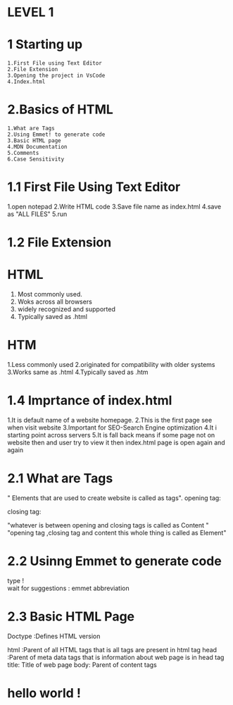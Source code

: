 # LEVEL 1
# 1 Starting up
    1.First File using Text Editor
    2.File Extension
    3.Opening the project in VsCode
    4.Index.html
# 2.Basics of HTML
    1.What are Tags
    2.Using Emmet! to generate code
    3.Basic HTML page
    4.MDN Documentation
    5.Comments
    6.Case Sensitivity


# 1.1 First File Using Text Editor
1.open notepad
2.Write HTML code
3.Save file name as index.html
4.save as "ALL FILES"
5.run 
 
# 1.2 File Extension
# HTML
1. Most commonly used.
2. Woks across all browsers
3. widely recognized and supported
4. Typically saved as .html

# HTM
1.Less commonly used 
2.originated for compatibility with older systems
3.Works same as .html
4.Typically saved as .htm

# 1.4 Imprtance of index.html
1.It is default name of a website homepage.
2.This is the first page see when visit website
3.Important for SEO-Search Engine optimization
4.It i starting point across servers
5.It is fall back means if some page not on website then and user try to view it then index.html page is open again and again

# 2.1 What are Tags
" Elements that are used to create website is called as tags".
opening tag:<p>
closing tag:</p>
"whatever is between opening and closing  tags is called as Content "
"opening tag ,closing tag and content this whole thing is called as Element"

# 2.2 Usinng Emmet to generate code
type !          
wait for suggestions : emmet abbreviation

# 2.3 Basic HTML Page
<DOCTYPE  html>                   Doctype :Defines HTML version
<html lang="en">                  html :Parent of all HTML tags that is all tags are present in html tag
  <head>                          head  :Parent of meta data tags that is information about web page is in head tag
      <title>my web page</title>  title: Title of web page
  </head>
<body>                           body: Parent of content tags
  <h1> hello world !</h1>
</body>
</html>



